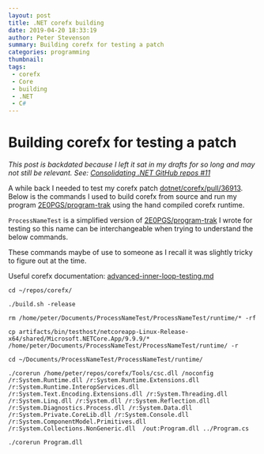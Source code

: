 ```yaml
---
layout: post
title: .NET corefx building
date: 2019-04-20 18:33:19
author: Peter Stevenson
summary: Building corefx for testing a patch
categories: programming
thumbnail:
tags:
 - corefx
 - Core
 - building
 - .NET
 - C#
---
```


# Building corefx for testing a patch

_This post is backdated because I left it sat in my drafts for so long and may not still be relevant. See: [Consolidating .NET GitHub repos #11](https://github.com/dotnet/announcements/issues/119)_ 

A while back I needed to test my corefx patch [dotnet/corefx/pull/36913](https://github.com/dotnet/corefx/pull/36913). Below is the commands I used to build corefx from source and run my program [2E0PGS/program-trak](https://bitbucket.org/2E0PGS/program-trak/src) using the hand compiled corefx runtime. 

`ProcessNameTest` is a simplified version of [2E0PGS/program-trak](https://bitbucket.org/2E0PGS/program-trak/src) I wrote for testing so this name can be interchangeable when trying to understand the below commands.

These commands maybe of use to someone as I recall it was slightly tricky to figure out at the time.

Useful corefx documentation: [advanced-inner-loop-testing.md](https://github.com/dotnet/corefx/blob/master/Documentation/building/advanced-inner-loop-testing.md)

```
cd ~/repos/corefx/

./build.sh -release

rm /home/peter/Documents/ProcessNameTest/ProcessNameTest/runtime/* -rf

cp artifacts/bin/testhost/netcoreapp-Linux-Release-x64/shared/Microsoft.NETCore.App/9.9.9/* /home/peter/Documents/ProcessNameTest/ProcessNameTest/runtime/ -r

cd ~/Documents/ProcessNameTest/ProcessNameTest/runtime/

./corerun /home/peter/repos/corefx/Tools/csc.dll /noconfig /r:System.Runtime.dll /r:System.Runtime.Extensions.dll /r:System.Runtime.InteropServices.dll /r:System.Text.Encoding.Extensions.dll /r:System.Threading.dll /r:System.Linq.dll /r:System.dll /r:System.Reflection.dll /r:System.Diagnostics.Process.dll /r:System.Data.dll /r:System.Private.CoreLib.dll /r:System.Console.dll /r:System.ComponentModel.Primitives.dll /r:System.Collections.NonGeneric.dll  /out:Program.dll ../Program.cs

./corerun Program.dll
```